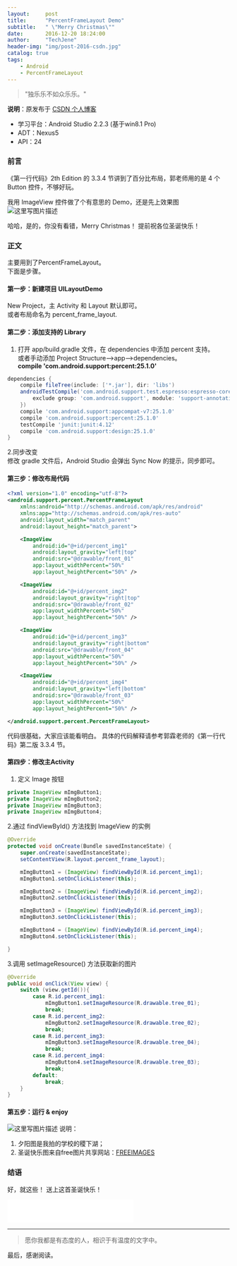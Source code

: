 ```yaml
---
layout:     post
title:      "PercentFrameLayout Demo"
subtitle:   " \"Merry Christmas\""
date:       2016-12-20 18:24:00
author:     "TechJene"
header-img: "img/post-2016-csdn.jpg"
catalog: true
tags:
    - Android
    - PercentFrameLayout
---
```

> "独乐乐不如众乐乐。"

**说明**：原发布于 [CSDN 个人博客](http://blog.csdn.net/yaoyuandemeili/article/details/53766737)

- 学习平台：Android Studio 2.2.3 (基于win8.1 Pro)
- ADT：Nexus5
- API：24

### 前言

《第一行代码》2th Edition 的 3.3.4 节讲到了百分比布局，郭老师用的是 4 个 Button 控件，不够好玩。

我用 ImageView 控件做了个有意思的 Demo，还是先上效果图
![这里写图片描述](http://img.blog.csdn.net/20161220164809630?watermark/2/text/aHR0cDovL2Jsb2cuY3Nkbi5uZXQvWWFveXVhbmRlbWVpbGk=/font/5a6L5L2T/fontsize/400/fill/I0JBQkFCMA==/dissolve/70/gravity/SouthEast)

哈哈，是的，你没有看错，Merry Christmas！
提前祝各位圣诞快乐！

### 正文

主要用到了PercentFrameLayout。  
下面是步骤。

#### 第一步：新建项目 UILayoutDemo
New Project，主 Activity 和 Layout 默认即可。  
或者布局命名为 percent_frame_layout.

#### 第二步：添加支持的 Library
1. 打开 app/build.gradle 文件，在 dependencies 中添加 percent 支持。  
或者手动添加 Project Structure-->app-->dependencies。  
**compile 'com.android.support:percent:25.1.0'**

```gradle
dependencies {
    compile fileTree(include: ['*.jar'], dir: 'libs')
    androidTestCompile('com.android.support.test.espresso:espresso-core:2.2.2', {
        exclude group: 'com.android.support', module: 'support-annotations'
    })
    compile 'com.android.support:appcompat-v7:25.1.0'
    compile 'com.android.support:percent:25.1.0'
    testCompile 'junit:junit:4.12'
    compile 'com.android.support:design:25.1.0'
}
```
2.同步改变  
修改 gradle 文件后，Android Studio 会弹出 Sync Now 的提示，同步即可。

#### 第三步：修改布局代码

```xml
<?xml version="1.0" encoding="utf-8"?>
<android.support.percent.PercentFrameLayout
    xmlns:android="http://schemas.android.com/apk/res/android"
    xmlns:app="http://schemas.android.com/apk/res-auto"
    android:layout_width="match_parent"
    android:layout_height="match_parent">

    <ImageView
        android:id="@+id/percent_img1"
        android:layout_gravity="left|top"
        android:src="@drawable/front_01"
        app:layout_widthPercent="50%"
        app:layout_heightPercent="50%" />

    <ImageView
        android:id="@+id/percent_img2"
        android:layout_gravity="right|top"
        android:src="@drawable/front_02"
        app:layout_widthPercent="50%"
        app:layout_heightPercent="50%" />

    <ImageView
        android:id="@+id/percent_img3"
        android:layout_gravity="right|bottom"
        android:src="@drawable/front_04"
        app:layout_widthPercent="50%"
        app:layout_heightPercent="50%" />

    <ImageView
        android:id="@+id/percent_img4"
        android:layout_gravity="left|bottom"
        android:src="@drawable/front_03"
        app:layout_widthPercent="50%"
        app:layout_heightPercent="50%" />

</android.support.percent.PercentFrameLayout>
```
代码很基础，大家应该能看明白。
具体的代码解释请参考郭霖老师的《第一行代码》第二版 3.3.4 节。

#### 第四步：修改主Activity
1. 定义 Image 按钮

```java
private ImageView mImgButton1;
private ImageView mImgButton2;
private ImageView mImgButton3;
private ImageView mImgButton4;
```
2.通过 findViewById() 方法找到 ImageView 的实例

```java
@Override
protected void onCreate(Bundle savedInstanceState) {
    super.onCreate(savedInstanceState);
    setContentView(R.layout.percent_frame_layout);

    mImgButton1 = (ImageView) findViewById(R.id.percent_img1);
    mImgButton1.setOnClickListener(this);

    mImgButton2 = (ImageView) findViewById(R.id.percent_img2);
    mImgButton2.setOnClickListener(this);

    mImgButton3 = (ImageView) findViewById(R.id.percent_img3);
    mImgButton3.setOnClickListener(this);

    mImgButton4 = (ImageView) findViewById(R.id.percent_img4);
    mImgButton4.setOnClickListener(this);

}
```
3.调用 setImageResource() 方法获取新的图片

```java
@Override
public void onClick(View view) {
    switch (view.getId()){
        case R.id.percent_img1:
            mImgButton1.setImageResource(R.drawable.tree_01);
            break;
        case R.id.percent_img2:
            mImgButton2.setImageResource(R.drawable.tree_02);
            break;
        case R.id.percent_img3:
            mImgButton3.setImageResource(R.drawable.tree_04);
            break;
        case R.id.percent_img4:
            mImgButton4.setImageResource(R.drawable.tree_03);
            break;
        default:
            break;
    }
}
```
#### 第五步：运行 & enjoy
![这里写图片描述](http://img.blog.csdn.net/20161220172414171?watermark/2/text/aHR0cDovL2Jsb2cuY3Nkbi5uZXQvWWFveXVhbmRlbWVpbGk=/font/5a6L5L2T/fontsize/400/fill/I0JBQkFCMA==/dissolve/70/gravity/SouthEast)
说明：
 1. 夕阳图是我拍的学校的稷下湖；
 2. 圣诞快乐图来自free图片共享网站：[FREEIMAGES](http://cn.freeimages.com/)

### 结语
 好，就这些！
 送上这首圣诞快乐！  
<iframe frameborder="no" border="0" marginwidth="0" marginheight="0" width="286" height="52" src="//music.163.com/outchain/player?type=2&id=5388787&auto=0&height=32"></iframe>



---------
> 愿你我都是有态度的人，相识于有温度的文字中。

最后，感谢阅读。
